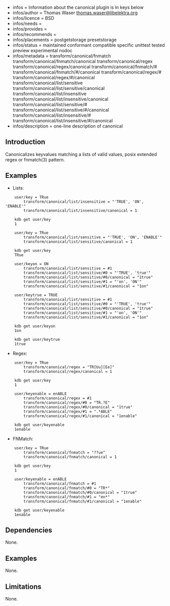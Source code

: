 - infos = Information about the canonical plugin is in keys below
- infos/author = Thomas Waser <thomas.waser@libelektra.org>
- infos/licence = BSD
- infos/needs =
- infos/provides =
- infos/recommends =
- infos/placements = postgetstorage presetstorage
- infos/status = maintained conformant compatible specific unittest tested preview experimental nodoc 
- infos/metadata = transform/canonical/fnmatch transform/canonical/fnmatch/canonical transform/canonical/regex transform/canonical/regex/canonical transform/canonical/fnmatch/# transform/canonical/fnmatch/#/canonical transform/canonical/regex/# transform/canonical/regex/#/canonical transform/canonical/list/sensitive transform/canonical/list/sensitive/canonical transform/canonical/list/insensitive transform/canonical/list/insensitive/canonical transform/canonical/list/sensitive/# transform/canonical/list/sensitive/#/canonical transform/canonical/list/insensitive/# transform/canonical/list/insensitive/#/canonical
- infos/description = one-line description of canonical

## Introduction

Canonicalizes keyvalues matching a lists of valid values, posix extended regex or fnmatch(3) pattern. 

## Examples

 - Lists:

```
	user/key = TRue
		transform/canonical/list/insensitive = "'TRUE', 'ON', 'ENABLE'"
		transform/canonical/list/insensitive/canonical = 1

	kdb get user/key 
	1		
```
```
	user/key = TRue
		transform/canonical/list/sensitive = "'TRUE', 'ON', 'ENABLE'"
		transform/canonical/list/sensitive/canonical = 1

	kdb get user/key 
	TRue		
```
```
	user/keyon = ON
		transform/canonical/list/sensitive = #1
		transform/canonical/list/sensitive/#0 = "'TRUE', 'true'"
		transform/canonical/list/sensitive/#0/canonical = "1true"
		transform/canonical/list/sensitive/#1 = "'on', 'ON'"
		transform/canonical/list/sensitive/#1/canonical = "1on"

	user/keytrue = TRUE
		transform/canonical/list/sensitive = #1
		transform/canonical/list/sensitive/#0 = "'TRUE', 'true'"
		transform/canonical/list/sensitive/#0/canonical = "1true"
		transform/canonical/list/sensitive/#1 = "'on', 'ON'"
		transform/canonical/list/sensitive/#1/canonical = "1on"

	kdb get user/keyon 
	1on

	kdb get user/keytrue
	1true
```
 - Regex:

```
	user/key = TRue
		transform/canonical/regex = "TR[Uu][Ee]"
		transform/canonical/regex/canonical = 1

	kdb get user/key 
	1		
```
```
	user/keyenable = enABLE
		transform/canonical/regex = #1
		transform/canonical/regex/#0 = "TR.?E"
		transform/canonical/regex/#0/canonical = "1true"
		transform/canonical/regex/#1 = ".*ABLE"
		transform/canonical/regex/#1/canonical = "1enable"

	kdb get user/keyenable
	1enable
```

 - FNMatch:

```
	user/key = TRue
		transform/canonical/fnmatch = "??ue"
		transform/canonical/fnmatch/canonical = 1

	kdb get user/key 
	1		
```
```
	user/keyenable = enABLE
		transform/canonical/fnmatch = #1
		transform/canonical/fnmatch/#0 = "TR*"
		transform/canonical/fnmatch/#0/canonical = "1true"
		transform/canonical/fnmatch/#1 = "en*"
		transform/canonical/fnmatch/#1/canonical = "1enable"

	kdb get user/keyenable
	1enable
```

## Dependencies

None.

## Examples

None.

## Limitations

None.
